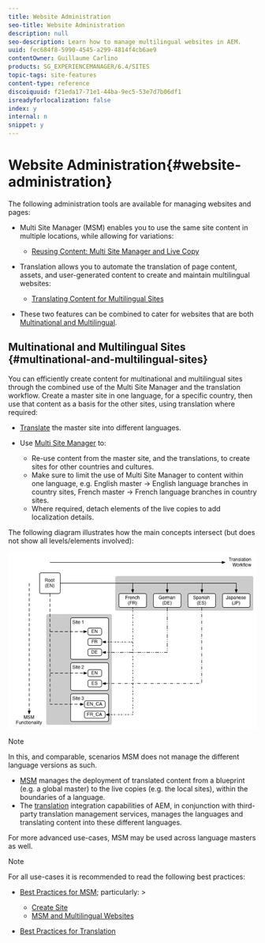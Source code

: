 ```yaml
---
title: Website Administration
seo-title: Website Administration
description: null
seo-description: Learn how to manage multilingual websites in AEM.
uuid: fec684f8-5990-4545-a299-4814f4cb6ae9
contentOwner: Guillaume Carlino
products: SG_EXPERIENCEMANAGER/6.4/SITES
topic-tags: site-features
content-type: reference
discoiquuid: f21eda17-71e1-44ba-9ec5-53e7d7b06df1
isreadyforlocalization: false
index: y
internal: n
snippet: y
---
```


# Website Administration{#website-administration}

The following administration tools are available for managing websites and pages:

* Multi Site Manager (MSM) enables you to use the same site content in multiple locations, while allowing for variations:

    * [Reusing Content: Multi Site Manager and Live Copy](../../administering/using/msm.md)

* Translation allows you to automate the translation of page content, assets, and user-generated content to create and maintain multilingual websites:

    * [Translating Content for Multilingual Sites](../../administering/using/translation.md)

* These two features can be combined to cater for websites that are both [Multinational and Multilingual](#multinationalandmultilingualsites).

## Multinational and Multilingual Sites {#multinational-and-multilingual-sites}

You can efficiently create content for multinational and multilingual sites through the combined use of the Multi Site Manager and the translation workflow. Create a master site in one language, for a specific country, then use that content as a basis for the other sites, using translation where required:

* [Translate](../../administering/using/translation.md) the master site into different languages.   

* Use [Multi Site Manager](../../administering/using/msm.md) to:

    * Re-use content from the master site, and the translations, to create sites for other countries and cultures.
    * Make sure to limit the use of Multi Site Manager to content within one language, e.g. English master -&gt; English language branches in country sites, French master -&gt; French language branches in country sites. 
    * Where required, detach elements of the live copies to add localization details.

The following diagram illustrates how the main concepts intersect (but does not show all levels/elements involved):

![](assets/chlimage_1-78.png)

>[!NOTE]
>
>In this, and comparable, scenarios MSM does not manage the different language versions as such.
>
>* [MSM](../../administering/using/msm.md) manages the deployment of translated content from a blueprint (e.g. a global master) to the live copies (e.g. the local sites), within the boundaries of a language.
>* The [translation](../../administering/using/translation.md) integration capabilities of AEM, in conjunction with third-party translation management services, manages the languages and translating content into these different languages.
>
>For more advanced use-cases, MSM may be used across language masters as well.

>[!NOTE]
>
>For all use-cases it is recommended to read the following best practices:
>
>* [Best Practices for MSM](../../administering/using/msm-best-practices.md); particularly: >
>    * [Create Site](../../administering/using/msm-best-practices.md#createsite)
>    * [MSM and Multilingual Websites](../../administering/using/msm-best-practices.md#msmandmultilingualwebsites)
>
>* [Best Practices for Translation](../../administering/using/tc-bp.md)
>

